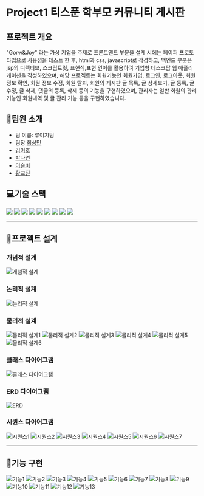 # Project1 티스푼 학부모 커뮤니티 게시판

## 프로젝트 개요

"Gorw&Joy" 라는 가상 기업을 주제로 프론트엔드 부분을 설계 시에는 페이퍼 프로토타입으로 사용성을 테스트 한 후, html과 css, javascript로 작성하고, 백엔드 부분은 jsp의 디렉티브, 스크립트릿, 표현식,표현 언어를 활용하여 기업형 데스크탑 웹 애플리케이션을 작성하였으며, 해당 프로젝트는 회원기능인 회원가입, 로그인, 로그아웃, 회원 정보 확인, 회원 정보 수정, 회원 탈퇴, 회원의 게시판 글 목록, 글 상세보기, 글 등록, 글 수정, 글 삭제, 댓글의 등록, 삭제 등의 기능을 구현하였으며, 관리자는 일반 회원의 관리기능인 회원내역 및 글 관리 기능 등을 구현하였습니다.

## 👋팀원 소개
- 팀 이름: 루이지팀
- 팀장 [최상민](https://github.com/sangmin0816)
- [김이호](https://github.com/leeho7029)
- [박나연](https://github.com/soumunda8)
- [이슬비](https://github.com/doobee2)
- [황교진](https://github.com/sendjin5)

## 💻기술 스택
<img src="https://img.shields.io/badge/html5-E34F26?style=for-the-badge&logo=html5&logoColor=white"> <img src="https://img.shields.io/badge/css-1572B6?style=for-the-badge&logo=css3&logoColor=white"> <img src="https://img.shields.io/badge/javascript-F7DF1E?style=for-the-badge&logo=javascript&logoColor=black"> <img src="https://img.shields.io/badge/mariaDB-003545?style=for-the-badge&logo=mariaDB&logoColor=white"> <img src="https://img.shields.io/badge/java-007396?style=for-the-badge&logo=java&logoColor=white"> <img src="https://img.shields.io/badge/apache tomcat-F8DC75?style=for-the-badge&logo=apachetomcat&logoColor=white"> <img src="https://img.shields.io/badge/git-F05032?style=for-the-badge&logo=git&logoColor=white"> <img src="https://img.shields.io/badge/github-181717?style=for-the-badge&logo=github&logoColor=white"> <img src="https://img.shields.io/badge/jquery-0769AD?style=for-the-badge&logo=jquery&logoColor=white"> 




---
## 📝프로젝트 설계
### 개념적 설계
![개념적 설계](/readme/%EA%B0%9C%EB%85%90%EC%A0%81%EC%84%A4%EA%B3%84.png)
### 논리적 설계
![논리적 설계](/readme/%EB%85%BC%EB%A6%AC%EC%A0%81%20%EC%84%A4%EA%B3%84.png)
### 물리적 설계
![물리적 설계1](/readme/물리적설계/%EC%8A%AC%EB%9D%BC%EC%9D%B4%EB%93%9C1.PNG)
![물리적 설계2](/readme/물리적설계/%EC%8A%AC%EB%9D%BC%EC%9D%B4%EB%93%9C2.PNG)
![물리적 설계3](/readme/물리적설계/%EC%8A%AC%EB%9D%BC%EC%9D%B4%EB%93%9C3.PNG)
![물리적 설계4](/readme/물리적설계/%EC%8A%AC%EB%9D%BC%EC%9D%B4%EB%93%9C4.PNG)
![물리적 설계5](/readme/물리적설계/%EC%8A%AC%EB%9D%BC%EC%9D%B4%EB%93%9C5.PNG)
![물리적 설계6](/readme/물리적설계/%EC%8A%AC%EB%9D%BC%EC%9D%B4%EB%93%9C6.PNG)
### 클래스 다이어그램
![클래스 다이어그램](/readme/%ED%81%B4%EB%9E%98%EC%8A%A4%EB%8B%A4%EC%9D%B4%EC%96%B4%EA%B7%B8%EB%9E%A8.png)
### ERD 다이어그램
![ERD](/readme/ERD%EB%8B%A4%EC%9D%B4%EC%96%B4%EA%B7%B8%EB%9E%A8.jpg)
### 시퀀스 다이어그램
![시퀀스1](/readme/시퀀스다이어그램/board_%EC%8B%9C%ED%80%80%EC%8A%A4.jpg)
![시퀀스2](/readme/시퀀스다이어그램/Book_%EC%8B%9C%ED%80%80%EC%8A%A4.png)
![시퀀스3](/readme/시퀀스다이어그램/join_%EC%8B%9C%ED%80%80%EC%8A%A4.png)
![시퀀스4](/readme/시퀀스다이어그램/login%20%EC%8B%9C%ED%80%80%EC%8A%A4.png)
![시퀀스5](/readme/시퀀스다이어그램/admin%20event%20%EC%8B%9C%ED%80%80%EC%8A%A4.drawio.png)
![시퀀스6](/readme/시퀀스다이어그램/eventing%20%EC%8B%9C%ED%80%80%EC%8A%A4.drawio.png)
![시퀀스7](/readme/시퀀스다이어그램/evented%20%EC%8B%9C%ED%80%80%EC%8A%A4.drawio.png)

---
## 🔧기능 구현
![기능1](/readme/기능1.png)
![기능2](/readme/기능2.png)
![기능3](/readme/기능3.png)
![기능4](/readme/기능4.png)
![기능5](/readme/기능5.png)
![기능6](/readme/기능6.png)
![기능7](/readme/기능7.png)
![기능8](/readme/기능8.png)
![기능9](/readme/기능9.png)
![기능10](/readme/기능10.png)
![기능11](/readme/기능11.png)
![기능12](/readme/기능12.png)
![기능13](/readme/기능13.png)
